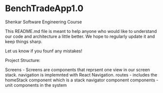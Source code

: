 # BenchTradeApp1.0
Shenkar Software Engineering Course  

This README.md file is meant to help anyone who would like to understand our code and architecture a little better. 
We hope to regularly update it and keep things sharp. 

Let us know if you founf any mistakes! 


Project Structure: 

Screens - Screens are components that reprsent one view in our screen stack. navigation is implemnted with React Navigation. 
routes  - includes the homeStack component which is a stack navigator component
components - unit components in the system 


